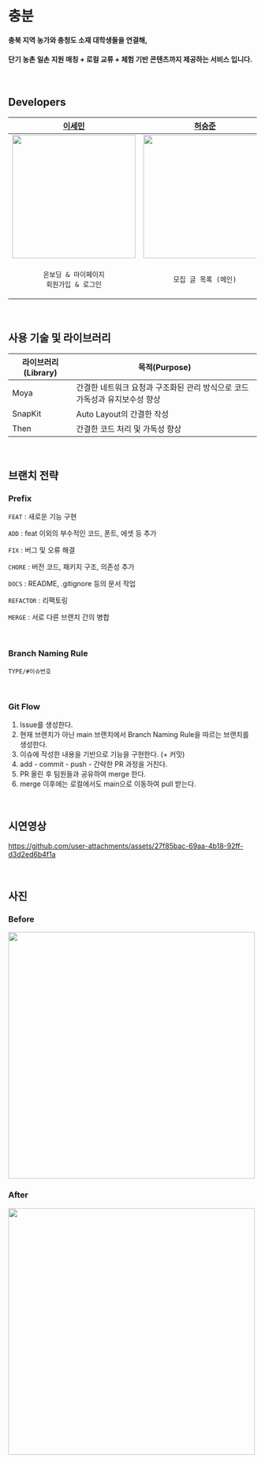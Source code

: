 # 충분

#### 충북 지역 농가와 충청도 소재 대학생들을 연결해, <br> 
#### 단기 농촌 일손 지원 매칭 + 로컬 교류 + 체험 기반 콘텐츠까지 제공하는 서비스 입니다.

	
<br>

## Developers

| [이세민](https://github.com/sem-git) | [허승준](https://github.com/dev-domo) | [이나연](https://github.com/y-eonee) | [권석기](https://github.com/Seokki-Kwon) |
| --- | --- | --- | --- |
| <img src="https://avatars.githubusercontent.com/u/124458036?v=4" width="250"/> | <img src="https://avatars.githubusercontent.com/u/94223526?v=4" width="250"/> | <img src="https://avatars.githubusercontent.com/u/155801470?v=4" width="250"/> | <img src="https://avatars.githubusercontent.com/u/101062450?v=4" width="250"/> |
| <p align="center">`온보딩 & 마이페이지`<br>`회원가입 & 로그인` </p> | <p align="center">`모집 글 목록 (메인)`</p> | <p align="center">`후기 글 목록`</p> | <p align="center">`모집 글 상세보기`</p> | 

<br>


## 사용 기술 및 라이브러리
| 라이브러리(Library) | 목적(Purpose)            | 
| ------------------- | ------------------------ |
| Moya           | 간결한 네트워크 요청과 구조화된 관리 방식으로 코드 가독성과 유지보수성 향상        | 
| SnapKit             | Auto Layout의 간결한 작성 |
| Then                | 간결한 코드 처리 및 가독성 향상        |

<br>

## 브랜치 전략
### Prefix
`FEAT` : 새로운 기능 구현

`ADD` : feat 이외의 부수적인 코드, 폰트, 에셋 등 추가

`FIX` : 버그 및 오류 해결

`CHORE` : 버전 코드, 패키지 구조, 의존성 추가

`DOCS` : README, .gitignore 등의 문서 작업

`REFACTOR` : 리팩토링 

`MERGE` : 서로 다른 브랜치 간의 병합

<br>


### Branch Naming Rule
`TYPE/#이슈번호`

<br>

### Git Flow
1. Issue를 생성한다.
2. 현재 브랜치가 아닌 main 브랜치에서 Branch Naming Rule을 따르는 브랜치를 생성한다.
3. 이슈에 작성한 내용을 기반으로 기능을 구현한다. (+ 커밋)
4. add - commit - push - 간략한 PR 과정을 거친다.
5. PR 올린 후 팀원들과 공유하여 merge 한다.
6. merge 이후에는 로컬에서도 main으로 이동하여 pull 받는다.

<br>


## 시연영상


https://github.com/user-attachments/assets/27f85bac-69aa-4b18-92ff-d3d2ed6b4f1a



<br>

## 사진
### Before
<img src="https://github.com/user-attachments/assets/9c1b85eb-93e0-4574-9d07-353144127bcb" width="500"/>



### After
<img src="https://github.com/user-attachments/assets/7e8a947f-a59f-41fc-91ff-b26ab3647f9c" width="500"/>


